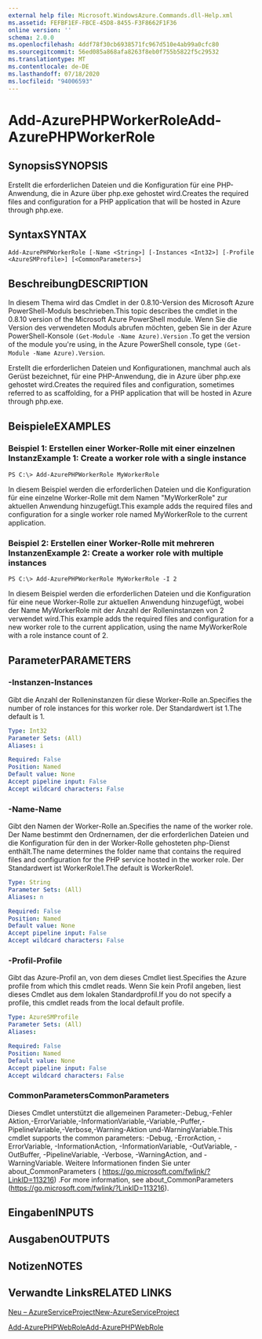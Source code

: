 ```yaml
---
external help file: Microsoft.WindowsAzure.Commands.dll-Help.xml
ms.assetid: FEFBF1EF-FBCE-45D8-8455-F3F8662F1F36
online version: ''
schema: 2.0.0
ms.openlocfilehash: 4ddf78f30cb6938571fc967d510e4ab99a0cfc80
ms.sourcegitcommit: 56ed085a868afa8263f8eb0f755b5822f5c29532
ms.translationtype: MT
ms.contentlocale: de-DE
ms.lasthandoff: 07/18/2020
ms.locfileid: "94006593"
---
```

# <span data-ttu-id="9dbad-101">Add-AzurePHPWorkerRole</span><span class="sxs-lookup"><span data-stu-id="9dbad-101">Add-AzurePHPWorkerRole</span></span>

## <span data-ttu-id="9dbad-102">Synopsis</span><span class="sxs-lookup"><span data-stu-id="9dbad-102">SYNOPSIS</span></span>
<span data-ttu-id="9dbad-103">Erstellt die erforderlichen Dateien und die Konfiguration für eine PHP-Anwendung, die in Azure über php.exe gehostet wird.</span><span class="sxs-lookup"><span data-stu-id="9dbad-103">Creates the required files and configuration for a PHP application that will be hosted in Azure through php.exe.</span></span>

## <span data-ttu-id="9dbad-104">Syntax</span><span class="sxs-lookup"><span data-stu-id="9dbad-104">SYNTAX</span></span>

```
Add-AzurePHPWorkerRole [-Name <String>] [-Instances <Int32>] [-Profile <AzureSMProfile>] [<CommonParameters>]
```

## <span data-ttu-id="9dbad-105">Beschreibung</span><span class="sxs-lookup"><span data-stu-id="9dbad-105">DESCRIPTION</span></span>
<span data-ttu-id="9dbad-106">In diesem Thema wird das Cmdlet in der 0.8.10-Version des Microsoft Azure PowerShell-Moduls beschrieben.</span><span class="sxs-lookup"><span data-stu-id="9dbad-106">This topic describes the cmdlet in the 0.8.10 version of the Microsoft Azure PowerShell module.</span></span>
<span data-ttu-id="9dbad-107">Wenn Sie die Version des verwendeten Moduls abrufen möchten, geben Sie in der Azure PowerShell-Konsole `(Get-Module -Name Azure).Version` .</span><span class="sxs-lookup"><span data-stu-id="9dbad-107">To get the version of the module you're using, in the Azure PowerShell console, type `(Get-Module -Name Azure).Version`.</span></span>

<span data-ttu-id="9dbad-108">Erstellt die erforderlichen Dateien und Konfigurationen, manchmal auch als Gerüst bezeichnet, für eine PHP-Anwendung, die in Azure über php.exe gehostet wird.</span><span class="sxs-lookup"><span data-stu-id="9dbad-108">Creates the required files and configuration, sometimes referred to as scaffolding, for a PHP application that will be hosted in Azure through php.exe.</span></span>

## <span data-ttu-id="9dbad-109">Beispiele</span><span class="sxs-lookup"><span data-stu-id="9dbad-109">EXAMPLES</span></span>

### <span data-ttu-id="9dbad-110">Beispiel 1: Erstellen einer Worker-Rolle mit einer einzelnen Instanz</span><span class="sxs-lookup"><span data-stu-id="9dbad-110">Example 1: Create a worker role with a single instance</span></span>
```
PS C:\> Add-AzurePHPWorkerRole MyWorkerRole
```

<span data-ttu-id="9dbad-111">In diesem Beispiel werden die erforderlichen Dateien und die Konfiguration für eine einzelne Worker-Rolle mit dem Namen "MyWorkerRole" zur aktuellen Anwendung hinzugefügt.</span><span class="sxs-lookup"><span data-stu-id="9dbad-111">This example adds the required files and configuration for a single worker role named MyWorkerRole to the current application.</span></span>

### <span data-ttu-id="9dbad-112">Beispiel 2: Erstellen einer Worker-Rolle mit mehreren Instanzen</span><span class="sxs-lookup"><span data-stu-id="9dbad-112">Example 2: Create a worker role with multiple instances</span></span>
```
PS C:\> Add-AzurePHPWorkerRole MyWorkerRole -I 2
```

<span data-ttu-id="9dbad-113">In diesem Beispiel werden die erforderlichen Dateien und die Konfiguration für eine neue Worker-Rolle zur aktuellen Anwendung hinzugefügt, wobei der Name MyWorkerRole mit der Anzahl der Rolleninstanzen von 2 verwendet wird.</span><span class="sxs-lookup"><span data-stu-id="9dbad-113">This example adds the required files and configuration for a new worker role to the current application, using the name MyWorkerRole with a role instance count of 2.</span></span>

## <span data-ttu-id="9dbad-114">Parameter</span><span class="sxs-lookup"><span data-stu-id="9dbad-114">PARAMETERS</span></span>

### <span data-ttu-id="9dbad-115">-Instanzen</span><span class="sxs-lookup"><span data-stu-id="9dbad-115">-Instances</span></span>
<span data-ttu-id="9dbad-116">Gibt die Anzahl der Rolleninstanzen für diese Worker-Rolle an.</span><span class="sxs-lookup"><span data-stu-id="9dbad-116">Specifies the number of role instances for this worker role.</span></span>
<span data-ttu-id="9dbad-117">Der Standardwert ist 1.</span><span class="sxs-lookup"><span data-stu-id="9dbad-117">The default is 1.</span></span>

```yaml
Type: Int32
Parameter Sets: (All)
Aliases: i

Required: False
Position: Named
Default value: None
Accept pipeline input: False
Accept wildcard characters: False
```

### <span data-ttu-id="9dbad-118">-Name</span><span class="sxs-lookup"><span data-stu-id="9dbad-118">-Name</span></span>
<span data-ttu-id="9dbad-119">Gibt den Namen der Worker-Rolle an.</span><span class="sxs-lookup"><span data-stu-id="9dbad-119">Specifies the name of the worker role.</span></span>
<span data-ttu-id="9dbad-120">Der Name bestimmt den Ordnernamen, der die erforderlichen Dateien und die Konfiguration für den in der Worker-Rolle gehosteten php-Dienst enthält.</span><span class="sxs-lookup"><span data-stu-id="9dbad-120">The name determines the folder name that contains the required files and configuration for the PHP service hosted in the worker role.</span></span>
<span data-ttu-id="9dbad-121">Der Standardwert ist WorkerRole1.</span><span class="sxs-lookup"><span data-stu-id="9dbad-121">The default is WorkerRole1.</span></span>

```yaml
Type: String
Parameter Sets: (All)
Aliases: n

Required: False
Position: Named
Default value: None
Accept pipeline input: False
Accept wildcard characters: False
```

### <span data-ttu-id="9dbad-122">-Profil</span><span class="sxs-lookup"><span data-stu-id="9dbad-122">-Profile</span></span>
<span data-ttu-id="9dbad-123">Gibt das Azure-Profil an, von dem dieses Cmdlet liest.</span><span class="sxs-lookup"><span data-stu-id="9dbad-123">Specifies the Azure profile from which this cmdlet reads.</span></span>
<span data-ttu-id="9dbad-124">Wenn Sie kein Profil angeben, liest dieses Cmdlet aus dem lokalen Standardprofil.</span><span class="sxs-lookup"><span data-stu-id="9dbad-124">If you do not specify a profile, this cmdlet reads from the local default profile.</span></span>

```yaml
Type: AzureSMProfile
Parameter Sets: (All)
Aliases: 

Required: False
Position: Named
Default value: None
Accept pipeline input: False
Accept wildcard characters: False
```

### <span data-ttu-id="9dbad-125">CommonParameters</span><span class="sxs-lookup"><span data-stu-id="9dbad-125">CommonParameters</span></span>
<span data-ttu-id="9dbad-126">Dieses Cmdlet unterstützt die allgemeinen Parameter:-Debug,-Fehler Aktion,-ErrorVariable,-InformationVariable,-Variable,-Puffer,-PipelineVariable,-Verbose,-Warning-Aktion und-WarningVariable.</span><span class="sxs-lookup"><span data-stu-id="9dbad-126">This cmdlet supports the common parameters: -Debug, -ErrorAction, -ErrorVariable, -InformationAction, -InformationVariable, -OutVariable, -OutBuffer, -PipelineVariable, -Verbose, -WarningAction, and -WarningVariable.</span></span> <span data-ttu-id="9dbad-127">Weitere Informationen finden Sie unter about_CommonParameters ( https://go.microsoft.com/fwlink/?LinkID=113216) .</span><span class="sxs-lookup"><span data-stu-id="9dbad-127">For more information, see about_CommonParameters (https://go.microsoft.com/fwlink/?LinkID=113216).</span></span>

## <span data-ttu-id="9dbad-128">Eingaben</span><span class="sxs-lookup"><span data-stu-id="9dbad-128">INPUTS</span></span>

## <span data-ttu-id="9dbad-129">Ausgaben</span><span class="sxs-lookup"><span data-stu-id="9dbad-129">OUTPUTS</span></span>

## <span data-ttu-id="9dbad-130">Notizen</span><span class="sxs-lookup"><span data-stu-id="9dbad-130">NOTES</span></span>

## <span data-ttu-id="9dbad-131">Verwandte Links</span><span class="sxs-lookup"><span data-stu-id="9dbad-131">RELATED LINKS</span></span>

[<span data-ttu-id="9dbad-132">Neu – AzureServiceProject</span><span class="sxs-lookup"><span data-stu-id="9dbad-132">New-AzureServiceProject</span></span>](./New-AzureServiceProject.md)

[<span data-ttu-id="9dbad-133">Add-AzurePHPWebRole</span><span class="sxs-lookup"><span data-stu-id="9dbad-133">Add-AzurePHPWebRole</span></span>](./Add-AzurePHPWebRole.md)


